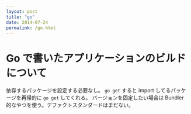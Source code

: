 ```yaml
---
layout: post
title: "go"
date: 2014-07-24
permalink: /go.html
---
```


# Go で書いたアプリケーションのビルドについて

依存するパッケージを設定する必要なし。 `go get` すると import してるパッケージを再帰的に `go get` してくれる。
バージョンを固定したい場合は Bundler 的なやつを使う。デファクトスタンダードはまだない。
